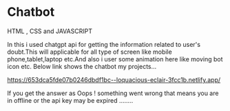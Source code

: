 # Chatbot
HTML , CSS and JAVASCRIPT


In this i used chatgpt api for getting the information related to user's doubt.This will applicable for all type of screen like mobile phone,tablet,laptop etc.And also i user some animation here like moving bot icon etc. 
Below link shows the chatbot  my projects...

https://653dca5fde07b0246dbdf1bc--loquacious-eclair-3fcc1b.netlify.app/

If you get the answer as Oops ! something went wrong that means you are in offline or the api key may be expired ........
